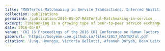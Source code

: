 ```yaml
---
title: "MASTerful Matchmaking in Service Transactions: Inferred Abilities, Needs and Interests versus Activity Histories"
collection: publications
permalink: /publication/2016-05-07-MASTerful-Matchmaking-in-service
excerpt: Timebanking is a growing type of peer-to-peer service exchange, but is hampered by the effort of finding good transaction partners. We seek to reduce this effort by using a Matching Algorithm for Service Transactions (MAST). MAST matches transaction partners in terms of similarity of interests and complementarity of abilities and needs. We present an experiment involving data and participants from a real timebanking network, that evaluates the acceptability of MAST, and shows that such an algorithm can retrieve matches that are subjectively better than matches based on matching the category of people’s historical offers or requests to the category of a current transaction request.
date: 2016-05-07
venue: 'CHI 16 Proceedings of the 2016 CHI Conference on Human Factors in Computing Systems'
paperurl: 'https://Sooyeon-Lee.github.io/files/2017_MASTERful.pdf'
citation: 'Jung, Hyunggu, Victoria Bellotti, Afsaneh Doryab, Dean Leitersdorf, Jiawei Chen, Benjamin V. Hanrahan, <b>Sooyeon Lee</b>, Dan Turner, Anind K. Dey, and John M. Carroll. "MASTerful Matchmaking in Service Transactions: Inferred Abilities, Needs and Interests versus Activity Histories." Proceedings of the 2016 CHI Conference on Human Factors in Computing Systems. ACM, 2016.'
---
```

